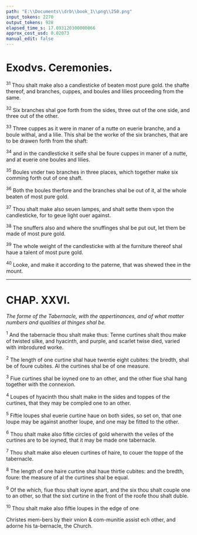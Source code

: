 ```yaml
---
path: "E:\\Documents\\drb\\book_1\\png\\250.png"
input_tokens: 2270
output_tokens: 928
elapsed_time_s: 17.093120300000066
approx_cost_usd: 0.02073
manual_edit: false
---
```

# Exodvs. Ceremonies.

<sup>31</sup> Thou shalt make also a candlesticke of beaten most pure gold. the shafte thereof, and branches, cuppes, and boules and lilies proceeding from the same.

<sup>32</sup> Six branches shal goe forth from the sides, three out of the one side, and three out of the other.

<sup>33</sup> Three cuppes as it were in maner of a nutte on euerie branche, and a boule withal, and a lilie. This shal be the worke of the six branches, that are to be drawen forth from the shaft:

<sup>34</sup> and in the candlesticke it selfe shal be foure cuppes in maner of a nutte, and at euerie one boules and lilies.

<sup>35</sup> Boules vnder two branches in three places, which together make six comming forth out of one shaft.

<sup>36</sup> Both the boules therfore and the branches shal be out of it, al the whole beaten of most pure gold.

<sup>37</sup> Thou shalt make also seuen lampes, and shalt sette them vpon the candlesticke, for to geue light ouer against.

<sup>38</sup> The snuffers also and where the snuffinges shal be put out, let them be made of most pure gold.

<sup>39</sup> The whole weight of the candlesticke with al the furniture thereof shal haue a talent of most pure gold.

<sup>40</sup> Looke, and make it according to the paterne, that was shewed thee in the mount.

<hr>

# CHAP. XXVI.

*The forme of the Tabernacle, with the appertinances, and of what matter numbers and qualities al thinges shal be.*

<sup>1</sup> And the tabernacle thou shalt make thus: Tenne curtines shalt thou make of twisted silke, and hyacinth, and purple, and scarlet twise died, varied with imbrodured worke.

<sup>2</sup> The length of one curtine shal haue twentie eight cubites: the bredth, shal be of foure cubites. Al the curtines shal be of one measure.

<sup>3</sup> Fiue curtines shal be ioyned one to an other, and the other fiue shal hang together with the connexion.

<sup>4</sup> Loupes of hyacinth thou shalt make in the sides and toppes of the curtines, that they may be compled one to an other.

<sup>5</sup> Fiftie loupes shal euerie curtine haue on both sides, so set on, that one loupe may be against another loupe, and one may be fitted to the other.

<sup>6</sup> Thou shalt make also fiftie circles of gold wherwith the veiles of the curtines are to be ioyned, that it may be made one tabernacle.

<sup>7</sup> Thou shalt make also eleuen curtines of haire, to couer the toppe of the tabernacle.

<sup>8</sup> The length of one haire curtine shal haue thirtie cubites: and the bredth, foure: the measure of al the curtines shal be equal.

<sup>9</sup> Of the which, fiue thou shalt ioyne apart, and the six thou shalt couple one to an other, so that the sixt curtine in the front of the roofe thou shalt duble.

<sup>10</sup> Thou shalt make also fiftie loupes in the edge of one

<aside>Christes mem-bers by their vnion & com-munitie assist ech other, and adorne his ta-bernacle, the Church.</aside>